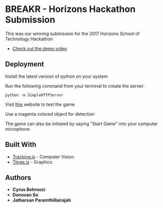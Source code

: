 # BREAKR - Horizons Hackathon Submission

This was our winning submission for the 2017 Horizons School of Technology Hackathon

* [Check out the demo video](https://www.youtube.com/watch?v=9CfLI9RGL14) 

## Deployment

Install the latest version of python on your system

Run the following command from your terminal to create the server:

`python -m SimpleHTTPServer`

Visit [this](http://localhost:8000/index.html) website to test the game


Use a magenta colored object for detection

The game can also be initiated by saying "Start Game" into your computer microphone

## Built With

* [Tracking.js](https://trackingjs.com/) - Computer Vision
* [Three.js](https://threejs.org/) - Graphics


## Authors

* **Cyrus Behroozi**
* **Donovan So**
* **Jatharsan Paramthillairajah**

